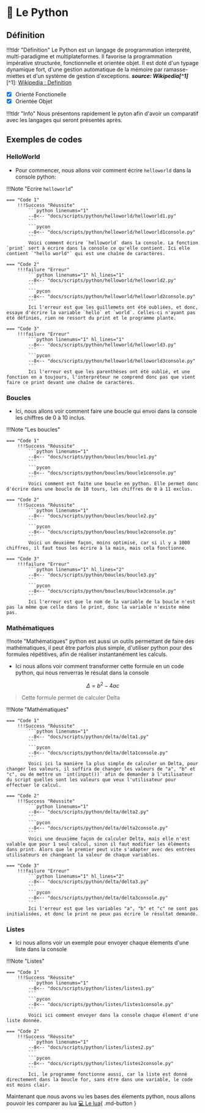 # 🐍 Le Python

## Définition

!!!tldr "Définition"
    Le Python est un langage de programmation interprété, multi-paradigme et multiplateformes. Il favorise la programmation impérative structurée, fonctionnelle et orientée objet. Il est doté d'un typage dynamique fort, d'une gestion automatique de la mémoire par ramasse-miettes et d'un système de gestion d'exceptions.
    __*source: Wikipedia[^1]*__
    [^1]: [Wikipedia : Definition](https://fr.wikipedia.org/wiki/Python_(langage))

- [X] Orienté Fonctionelle    
- [X] Orientée Objet

!!!tldr "Info"
    Nous présentons rapidement le pyton afin d'avoir un comparatif avec les langages qui seront présentés après.
## Exemples de codes

### HelloWorld

- Pour commencer, nous allons voir comment écrire `helloworld` dans la console python:

!!!Note "Ecrire `helloworld`"

    === "Code 1"
        !!!Success "Réussite"
            ```python linenums="1"
            --8<-- "docs/scripts/python/helloworld/helloworld1.py"
            ```
            ```pycon
            --8<-- "docs/scripts/python/helloworld/helloworld1console.py"
            ```
            Voici comment écrire `helloworld` dans la console. La fonction `print` sert à écrire dans la console ce qu'elle contient. Ici elle contient `"hello world"` qui est une chaîne de caractères.
            
    === "Code 2"
        !!!failure "Erreur"
            ```python linenums="1" hl_lines="1"
            --8<-- "docs/scripts/python/helloworld/helloworld2.py"
            ```
            ```pycon
            --8<-- "docs/scripts/python/helloworld/helloworld2console.py"
            ```
            Ici l'erreur est que les guillemets ont été oubliées, et donc, essaye d'écrire la variable `hello` et `world`. Celles-ci n'ayant pas été définies, rien ne ressort du print et le programme plante.

    === "Code 3"
        !!!failure "Erreur"
            ```python linenums="1" hl_lines="1"
            --8<-- "docs/scripts/python/helloworld/helloworld3.py"
            ```
            ```pycon
            --8<-- "docs/scripts/python/helloworld/helloworld3console.py"
            ```
            Ici l'erreur est que les parenthèses ont été oublié, et une fonction en a toujours, l'interpréteur ne comprend donc pas que vient faire ce print devant une chaîne de caractères.

### Boucles
    
- Ici, nous allons voir comment faire une boucle qui envoi dans la console les chiffres de 0 à 10 inclus.

!!!Note "Les boucles"

    === "Code 1"
        !!!Success "Réussite"
            ```python linenums="1"
            --8<-- "docs/scripts/python/boucles/boucle1.py"
            ```
            ```pycon
            --8<-- "docs/scripts/python/boucles/boucle1console.py"
            ```
            Voici comment est faite une boucle en python. Elle permet donc d'écrire dans une boucle de 10 tours, les chiffres de 0 à 11 exclus.
    
    === "Code 2"
        !!!Success "Réussite"
            ```python linenums="1"
            --8<-- "docs/scripts/python/boucles/boucle2.py"
            ```
            ```pycon
            --8<-- "docs/scripts/python/boucles/boucle2console.py"
            ```
            Voici un deuxième façon, moins optimisé, car si il y a 1000 chiffres, il faut tous les écrire à la main, mais cela fonctionne.

    === "Code 3"
        !!!failure "Erreur"
            ```python linenums="1" hl_lines="2"
            --8<-- "docs/scripts/python/boucles/boucle3.py"
            ```
            ```pycon
            --8<-- "docs/scripts/python/boucles/boucle3console.py"
            ```
            Ici l'erreur est que le nom de la variable de la boucle n'est pas la même que celle dans le print, donc la variable n'existe même pas.

### Mathématiques

!!!note "Mathématiques"
    python est aussi un outils permettant de faire des mathématiques, il peut être parfois plus simple, d'utiliser python pour des formules répétitives, afin de réaliser instantanément les calculs.

- Ici nous allons voir comment transformer cette formule en un code python, qui nous renverras le résulat dans la console

$$
\Delta = b^2-4ac
$$

> Cette formule permet de calculer Delta

!!!Note "Mathématiques"

    === "Code 1"
        !!!Success "Réussite"
            ```python linenums="1"
            --8<-- "docs/scripts/python/delta/delta1.py"
            ```
            ```pycon
            --8<-- "docs/scripts/python/delta/delta1console.py"
            ```
            Voici ici la manière la plus simple de calculer un Delta, pour changer les valeurs, il suffira de changer les valeurs de "a", "b" et "c", ou de mettre un `int(input())` afin de demander à l'utilisateur du script quelles sont les valeurs que veux l'utilisateur pour effectuer le calcul.
    
    === "Code 2"
        !!!Success "Réussite"
            ```python linenums="1"
            --8<-- "docs/scripts/python/delta/delta2.py"
            ```
            ```pycon
            --8<-- "docs/scripts/python/delta/delta2console.py"
            ```
            Voici une deuxième façon de calculer Delta, mais elle n'est valable que pour 1 seul calcul, sinon il faut modifier les éléments dans print. Alors que le premier peut vite s'adapter avec des entrées utilisateurs en changeant la valeur de chaque variables.

    === "Code 3"
        !!!failure "Erreur"
            ```python linenums="1" hl_lines="2"
            --8<-- "docs/scripts/python/delta/delta3.py"
            ```
            ```pycon
            --8<-- "docs/scripts/python/delta/delta3console.py"
            ```
            Ici l'erreur est que les variables "a", "b" et "c" ne sont pas initialisées, et donc le print ne peux pas écrire le résultat demandé.

### Listes

- Ici nous allons voir un exemple pour envoyer chaque élements d'une liste dans la console

!!!Note "Listes"

    === "Code 1"
        !!!Success "Réussite"
            ```python linenums="1"
            --8<-- "docs/scripts/python/listes/listes1.py"
            ```
            ```pycon
            --8<-- "docs/scripts/python/listes/listes1console.py"
            ```
            Voici ici comment envoyer dans la console chaque élement d'une liste donnée.
    
    === "Code 2"
        !!!Success "Réussite"
            ```python linenums="1"
            --8<-- "docs/scripts/python/listes/listes2.py"
            ```
            ```pycon
            --8<-- "docs/scripts/python/listes/listes2console.py"
            ```
            Ici, le programme fonctionne aussi, car la liste est donné directement dans la boucle for, sans être dans une variable, le code est moins clair.

Maintenant que nous avons vu les bases des élements python, nous allons pouvoir les comparer au lua
[💻 Le lua](lua.fr.md){ .md-button }
